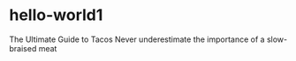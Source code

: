 # hello-world1
The Ultimate Guide to Tacos
Never underestimate the importance of a slow-braised meat
